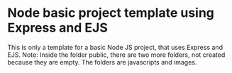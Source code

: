 # Node basic project template using Express and EJS
This is only a template for a basic Node JS project, that uses Express and EJS.
Note: Inside the folder public, there are two more folders, not created because they are empty. The folders are javascripts and images.

